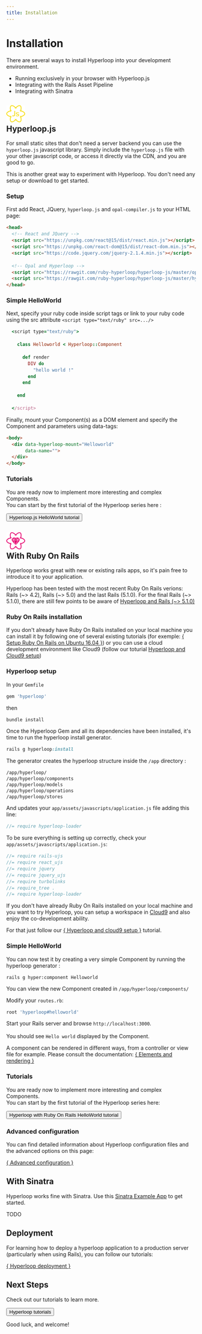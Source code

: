 ```yaml
---
title: Installation
---
```


# <span class="bigfirstletter">I</span>nstallation

There are several ways to install Hyperloop into your development environment.

+ Running exclusively in your browser with Hyperloop.js
+ Integrating with the Rails Asset Pipeline
+ Integrating with Sinatra


## <a name="hyperloopjs"><div class="hyperlogoalone"><img src="/images/HyperloopJS.png" width="50" alt="Hypercomponents"></div>Hyperloop.js</a>

For small static sites that don't need a server backend you can use the `hyperloop.js` javascript library.
Simply include the `hyperloop.js` file with your other javascript code, or access it directly via the CDN, and you are good to go.

This is another great way to experiment with Hyperloop. You don't need any setup or download to get started.

### <a name="hyperloopjssetup">Setup</a>

First add React, JQuery, `hyperloop.js` and `opal-compiler.js` to your HTML page:

```html
<head>
  <!-- React and JQuery -->
  <script src="https://unpkg.com/react@15/dist/react.min.js"></script>
  <script src="https://unpkg.com/react-dom@15/dist/react-dom.min.js"></script>
  <script src="https://code.jquery.com/jquery-2.1.4.min.js"></script>

  <!-- Opal and Hyperloop -->
  <script src="https://rawgit.com/ruby-hyperloop/hyperloop-js/master/opal-compiler.min.js"></script>
  <script src="https://rawgit.com/ruby-hyperloop/hyperloop-js/master/hyperloop.min.js"></script>
</head>
```

### <a name="hyperloopjssimplehelloworld">Simple HelloWorld</a>

Next, specify your ruby code inside script tags or link to your ruby code using the src attribute `<script type="text/ruby" src=.../>`

```ruby
  <script type="text/ruby">
    
    class Helloworld < Hyperloop::Component

      def render
        DIV do
          "hello world !"
        end
      end

    end

  </script>

```

Finally, mount your Component(s) as a DOM element and specify the Component and parameters using data-tags:

```html
<body>
  <div data-hyperloop-mount="Helloworld"
       data-name="">
  </div>
</body>
```

### <a name="hyperloopjstutorials">Tutorials</a>

You are ready now to implement more interesting and complex Components.<br>
You can start by the first tutorial of the Hyperloop series here :

<button type="button" class="btn btn-primary btn-lg btn-hyperloopjs" onclick="location.href='/tutorials/hyperloopjs/helloworld';">Hyperloop.js HelloWorld tutorial</button>

## <a name="ror"><div class="hyperlogoalone"><img src="/images/hyperloop-logo-small-pink.png" width="50" alt="Hyperloop"></div>With Ruby On Rails</a>

Hyperloop works great with new or existing rails apps, so it's pain free to introduce it to your application.

Hyperloop has been tested with the most recent Ruby On Rails verions:<br> Rails (~> 4.2), Rails (~> 5.0) and the last Rails (5.1.0). For the final Rails (~> 5.1.0), there are still few points to be aware of [Hyperloop and Rails (~> 5.1.0)](/installation-rails5.1.0) 

### <a name="rorinstall">Ruby On Rails installation</a>

If you don't already have Ruby On Rails installed on your local machine you can install it by following one of several existing tutorials (for exemple: [{ Setup Ruby On Rails on
Ubuntu 16.04 }](https://gorails.com/setup/ubuntu/16.04)) or you can use a cloud development environment like Cloud9 (follow our toturial [Hyperloop and Cloud9 setup](/tutorials/hyperlooprails/cloud9))

### <a name="rorsetup">Hyperloop setup</a>

In your `Gemfile`

```ruby
gem 'hyperloop'
```

then

```ruby
bundle install
```

Once the Hyperloop Gem and all its dependencies have been installed, it's time to run the hyperloop install generator.

```ruby
rails g hyperloop:install
```

The generator creates the hyperloop structure inside the `/app` directory :

```
/app/hyperloop/
/app/hyperloop/components
/app/hyperloop/models
/app/hyperloop/operations
/app/hyperloop/stores
```

And updates your `app/assets/javascripts/application.js` file adding this line:

```javascript
//= require hyperloop-loader
```

To be sure everything is setting up correctly, check your `app/assets/javascripts/application.js`:

```javascript
//= require rails-ujs
//= require react_ujs
//= require jquery
//= require jquery_ujs
//= require turbolinks
//= require_tree .
//= require hyperloop-loader

```

<i class="flaticon-signs"></i> If you don't have already Ruby On Rails installed on your local machine and you want to try Hyperloop, you can setup a workspace in [Cloud9](https://c9.io/) and also enjoy the co-development ability. 

For that just follow our [{ Hyperloop and cloud9 setup }](/tutorials/hyperlooprails/cloud9) tutorial.

### <a name="rorsimplehelloworld">Simple HelloWorld</a>


You can now test it by creating a very simple Component by running the hyperloop generator :

```
rails g hyper:component Helloworld
```

You can view the new Component created in `/app/hyperloop/components/`

<!-- Then you create a `home_controller.rb` file, manually or with the command `rails g controller Home helloworld --skip-javascripts`, and updtate it as following:

```ruby
#app/controllers/home_controller.rb

class HomeController < ApplicationController
  def helloworld
    render_component
  end
end
``` -->

Modify your `routes.rb`:

```ruby
root 'hyperloop#helloworld'
```

Start your Rails server and browse `http://localhost:3000`.
<br><br>
You should see `Hello world` displayed by the Component.

<i class="flaticon-signs"></i> A component can be rendered in different ways, from a controller or view file for example. Please consult the documentation: [{ Elements and rendering }](/docs/components/docs#elements-and-rendering)







### <a name="rortutorials">Tutorials</a>

You are ready now to implement more interesting and complex Components.<br>
You can start by the first tutorial of the Hyperloop series here:

<button type="button" class="btn btn-primary btn-lg btn-hyperlooppink" onclick="location.href='/tutorials/hyperlooprails/helloworld';">Hyperloop with Ruby On Rails HelloWorld tutorial</button>


### Advanced configuration

You can find detailed information about Hyperloop configuration files and the advanced options on this page: <br>

[{ Advanced configuration }](/docs/advancedconfiguration)


## With Sinatra

Hyperloop works fine with Sinatra.  Use this [Sinatra Example App](https://github.com/reactrb/reactrb-examples) to get started.

TODO

## Deployment

For learning how to deploy a hyperloop application to a production server (particularly when using Rails), you can follow our tutorials: 

[{ Hyperloop deployment }](/tutorials/hyperloopdeploy)

## Next Steps


Check out our tutorials to learn more.

<button type="button" class="btn btn-primary btn-lg btn-hyperlooppink" onclick="location.href='/tutorials';">Hyperloop tutorials</button>

Good luck, and welcome!
